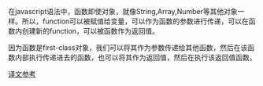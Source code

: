 在javascript语法中，函数即使对象，就像String,Array,Number等其他对象一样。所以，function可以被赋值给变量，可以作为函数的参数进行传递，可以在函数内创建新的function，可以被函数作为返回值。

因为函数是first-class对象，我们可以将其作为参数传递给其他函数，然后在该函数内部执行传递进去的函数，也可以将其作为返回值，然后在执行该返回值函数。

[译文参考](http://javascriptissexy.com/understand-javascript-callback-functions-and-use-them/)